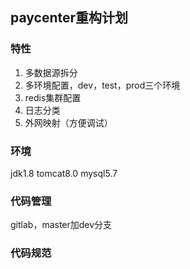 ## paycenter重构计划
### 特性
1. 多数据源拆分
2. 多环境配置，dev，test，prod三个环境
3. redis集群配置
4. 日志分类
5. 外网映射（方便调试）

### 环境
jdk1.8
tomcat8.0
mysql5.7

### 代码管理
gitlab，master加dev分支

### 代码规范
